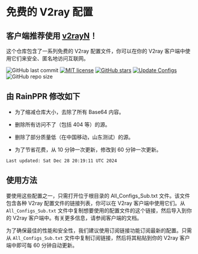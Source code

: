 # 免费的 V2ray 配置

## 客户端推荐使用 [v2rayN](https://github.com/2dust/v2rayN)！

这个仓库包含了一系列免费的 V2ray 配置文件，你可以在你的 V2ray 客户端中使用它们来安全、匿名地访问互联网。

![GitHub last commit](https://img.shields.io/github/last-commit/RainPPR/V2ray-Configs.svg) [![MIT license](https://img.shields.io/badge/License-MIT-blue.svg)](https://lbesson.mit-license.org/) [![GitHub stars](https://img.shields.io/github/stars/RainPPR/V2ray-Configs.svg)](https://github.com/RainPPR/V2ray-Configs/stargazers) [![Update Configs](https://github.com/RainPPR/V2ray-Configs/actions/workflows/main.yml/badge.svg)](https://github.com/RainPPR/V2ray-Configs/actions/workflows/main.yml) ![GitHub repo size](https://img.shields.io/github/repo-size/RainPPR/V2ray-Configs)

## 由 RainPPR 修改如下

+ 为了缩减仓库大小，去除了所有 Base64 内容。

+ 删除所有访问不了（包括 404 等）的源。

+ 删除了部分质量低（在中国移动，山东测试）的源。

+ 为了节省花费，从 10 分钟一次更新，修改到 60 分钟一次更新。

<!-- add-file: ./Files/.date -->

``` date markdown-add-files
Last updated: Sat Dec 28 20:19:11 UTC 2024

```

## 使用方法

要使用这些配置之一，只需打开位于根目录的 All_Configs_Sub.txt 文件。该文件包含各种 V2ray 配置文件的链接列表，你可以在 V2ray 客户端中使用它们。从 `All_Configs_Sub.txt` 文件中复制想要使用的配置文件的这个链接，然后导入到你的 V2ray 客户端中。有关更多信息，请参阅客户端的文档。

为了确保最佳的性能和安全性，我们建议使用订阅链接功能订阅最新的配置。只需从 `All_Configs_Sub.txt` 文件中复制订阅链接，然后将其粘贴到你的 V2ray 客户端中即可每 60 分钟自动更新。
